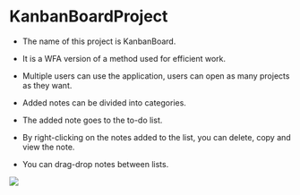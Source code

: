 # KanbanBoardProject

- The name of this project is KanbanBoard.

- It is a WFA version of a method used for efficient work.

- Multiple users can use the application, users can open as many projects as they want.

- Added notes can be divided into categories.

- The added note goes to the to-do list.

- By right-clicking on the notes added to the list, you can delete, copy and view the note.

- You can drag-drop notes between lists.

![](https://upload.wikimedia.org/wikipedia/commons/thumb/d/d3/Simple-kanban-board-.jpg/1200px-Simple-kanban-board-.jpg) 
